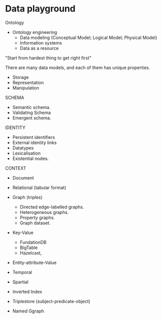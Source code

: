 # Data playground
Ontology
- Ontology engineering
  - Data modeling (Conceptual Model; Logical Model; Physical Model)
  - Information systems
  - Data as a resource
    

"Start from hardest thing to get right first"

There are many data models, and each of them has unique properties.
- Storage
- Representation
- Manipulation

SCHEMA
- Semantic schema.
- Validating Schema
- Emergent schema.

IDENTITY
- Persistent identifiers
- External identity links
- Datatypes
- Lexicalisation
- Existential nodes.

CONTEXT

- Document 
- Relational (tabular format)
- Graph (triples)
  - Directed edge-labelled graphs.
  - Heterogeneous graphs.
  - Property graphs.
  - Graph dataset.
- Key-Value
  - FundationDB
  - BigTable
  - Hazelcast, 

- Entity-attribute-Value
- Temporal
- Spartial

- Inverted Index
- Triplestore (subject-predicate-object)
- Named Ggraph